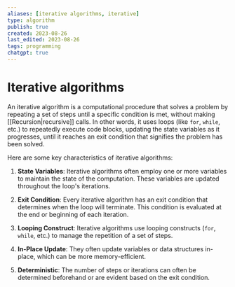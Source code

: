 ```yaml
---
aliases: [iterative algorithms, iterative]
type: algorithm
publish: true
created: 2023-08-26
last_edited: 2023-08-26
tags: programming
chatgpt: true
---
```

# Iterative algorithms

An iterative algorithm is a computational procedure that solves a problem by repeating a set of steps until a specific condition is met, without making [[Recursion|recursive]] calls. In other words, it uses loops (like `for`, `while`, etc.) to repeatedly execute code blocks, updating the state variables as it progresses, until it reaches an exit condition that signifies the problem has been solved.

Here are some key characteristics of iterative algorithms:

1. **State Variables**: Iterative algorithms often employ one or more variables to maintain the state of the computation. These variables are updated throughout the loop's iterations.
    
2. **Exit Condition**: Every iterative algorithm has an exit condition that determines when the loop will terminate. This condition is evaluated at the end or beginning of each iteration.
    
3. **Looping Construct**: Iterative algorithms use looping constructs (`for`, `while`, etc.) to manage the repetition of a set of steps.
    
4. **In-Place Update**: They often update variables or data structures in-place, which can be more memory-efficient.
    
5. **Deterministic**: The number of steps or iterations can often be determined beforehand or are evident based on the exit condition.